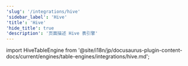 ```yaml
---
'slug': '/integrations/hive'
'sidebar_label': 'Hive'
'title': 'Hive'
'hide_title': true
'description': '页面描述 Hive 表引擎'
---
```


import HiveTableEngine from '@site/i18n/jp/docusaurus-plugin-content-docs/current/engines/table-engines/integrations/hive.md';

<HiveTableEngine/>
